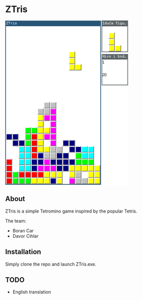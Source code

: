 ZTris
=====

![ZTris screenshot](https://raw.githubusercontent.com/borancar/ZTris/master/screenshot.png "ZTris screenshot")

About
-----

ZTris is a simple Tetromino game inspired by the popular Tetris.

The team:
- Boran Car
- Davor Cihlar

Installation
------------

Simply clone the repo and launch ZTris.exe.

TODO
----

- English translation
